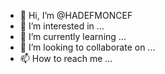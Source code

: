 - 👋 Hi, I’m @HADEFMONCEF
- 👀 I’m interested in ...
- 🌱 I’m currently learning ...
- 💞️ I’m looking to collaborate on ...
- 📫 How to reach me ...

<!---
HADEFMONCEF/HADEFMONCEF is a ✨ special ✨ repository because its `README.md` (this file) appears on your GitHub profile.
You can click the Preview link to take a look at your changes.
--->
